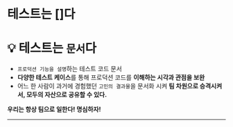 # 테스트는 []다

# 💡 테스트는 `문서`다

- `프로덕션 기능을 설명`하는 테스트 코드 문서
- **다양한 테스트 케이스**를 통해 프로덕션 코드를 **이해하는 시각과 관점을 보완**
- 어느 한 사람이 과거에 경험했던 `고민의 결과물`을 문서화 시켜 **팀 차원으로 승격시켜서, 모두의 자산으로 공유할 수 있다.**

**우리는 항상 팀으로 일한다! 명심하자!**

---




